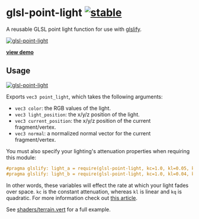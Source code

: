 # glsl-point-light [![stable](http://hughsk.github.io/stability-badges/dist/stable.svg)](http://github.com/hughsk/stability-badges) #

A reusable GLSL point light function for use with
[glslify](http://github.com/chrisdickinson/glslify).

[![glsl-point-light](http://i.imgur.com/Sh0ceiW.png)](http://hughsk.github.com/glsl-point-light)

**[view demo](http://hughsk.github.com/glsl-point-light)**


## Usage ##

[![glsl-point-light](https://nodei.co/npm/glsl-point-light.png?mini=true)](https://nodei.co/npm/glsl-point-light)

Exports `vec3 point_light`, which takes the following arguments:

* `vec3 color`: the RGB values of the light.
* `vec3 light_position`: the x/y/z position of the light.
* `vec3 current_position`: the x/y/z position of the current fragment/vertex.
* `vec3 normal`: a normalized normal vector for the current fragment/vertex.

You must also specify your lighting's attenuation properties when requiring
this module:

``` glsl
#pragma glslify: light_a = require(glsl-point-light, kc=1.0, kl=0.05, kq=0.05)
#pragma glslify: light_b = require(glsl-point-light, kc=1.0, kl=0.04, kq=0.025)
```

In other words, these variables will effect the rate at which your light fades
over space. `kc` is the constant attenuation, whereas `kl` is linear and `kq`
is quadratic. For more information check out
[this article](http://imdoingitwrong.wordpress.com/2011/01/31/light-attenuation/).

See [shaders/terrain.vert](https://github.com/hughsk/ndarray-continuous/blob/master/shaders/terrain.vert) for a full example.
